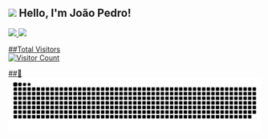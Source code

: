 ## <img src="https://raw.githubusercontent.com/alexnaiman/alexnaiman/master/resources/welcomeglitch.gif" width="50px" /> Hello, I'm João Pedro!

<div>
  <a href="https://github.com/jpedroreiss">
  <img height="180em" src="https://github-readme-stats.vercel.app/api?username=jpedroreiss&show_icons=true&theme=tokyonight&include_all_commits=true&count_private=true"/>
  <img height="180em" src="https://github-readme-stats.vercel.app/api/top-langs/?username=jpedroreiss&&layout=compact&hide=shell&theme=tokyonight"/>
</div>
  
##Total Visitors  
![Visitor Count](https://profile-counter.glitch.me/{jpedroreiss}/count.svg)
  
##:snake:  
<img src="https://raw.githubusercontent.com/Platane/snk/output/github-contribution-grid-snake.svg"/>


